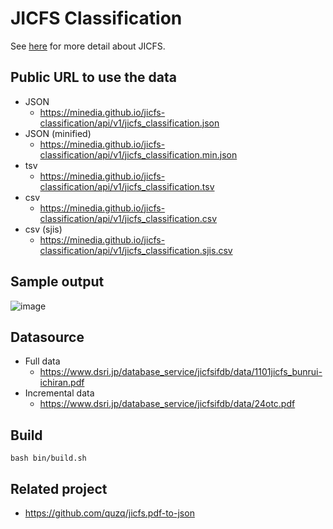 # JICFS Classification

See [here](https://www.dsri.jp/database_service/jicfsifdb/manufacturer.html) for more detail about JICFS.

## Public URL to use the data

- JSON
  - https://minedia.github.io/jicfs-classification/api/v1/jicfs_classification.json
- JSON (minified)
  - https://minedia.github.io/jicfs-classification/api/v1/jicfs_classification.min.json
- tsv
  - https://minedia.github.io/jicfs-classification/api/v1/jicfs_classification.tsv
- csv
  - https://minedia.github.io/jicfs-classification/api/v1/jicfs_classification.csv
- csv (sjis)
  - https://minedia.github.io/jicfs-classification/api/v1/jicfs_classification.sjis.csv


## Sample output

![image](https://user-images.githubusercontent.com/98103/77389545-dd36b380-6dd6-11ea-84f9-fb9cb445e429.png)


## Datasource

- Full data
  - https://www.dsri.jp/database_service/jicfsifdb/data/1101jicfs_bunrui-ichiran.pdf
- Incremental data
  - https://www.dsri.jp/database_service/jicfsifdb/data/24otc.pdf


## Build

```
bash bin/build.sh
```


## Related project

- https://github.com/quzq/jicfs.pdf-to-json

